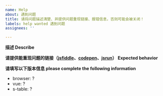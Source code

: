 ```yaml
---
name: Help
about: 遇到问题
title: 请将问题描述清楚、并提供问题重现链接、报错信息，否则可能会被关闭！
labels: help wanted 遇到问题
assignees: ''

---
```


**描述 Describe**


**请提供能重现问题的链接（[jsfiddle](https://jsfiddle.net/w8q6unes/)、[codepen](https://codepen.io/anon/pen/gJEmRW)、[jsrun](https://jsrun.net/vIyKp/edit)） Expected behavior**


**请填写以下版本信息 please complete the following information**
 - browser: ?
 - vue: ?
 - s-table: ?
